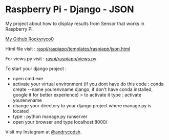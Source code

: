 # Raspberry Pi - Django - JSON 
My project about how to display results from Sensor that works in Raspberry Pi.

[My Github Rockyryco0](https://github.com/rockyryco0/JSON-GPIO)

Html file visit : [raspi/raspiapp/templates/raspiapp/json.html](https://github.com/rockyryco0/JSON-GPIO/blob/master/raspi/raspiapp/templates/raspiapp/json.html)

For views.py visit : [raspi/raspiapp/views.py](https://github.com/rockyryco0/JSON-GPIO/blob/master/raspi/raspiapp/views.py)

To start your django project : 
- open cmd.exe
- activate your virtual environment (if you dont have do this code : conda create --name yourenvname django, if don't have conda installed, google it for better experience) > to activate it type : activate yourenvname
- change your directory to your django project where manage.py is located
- type : python manage.py runserver
- open your browser and type localhost:8000/

Visit my Instagram at [@andrycodsh](https://www.instagram.com/andrycodsh).
